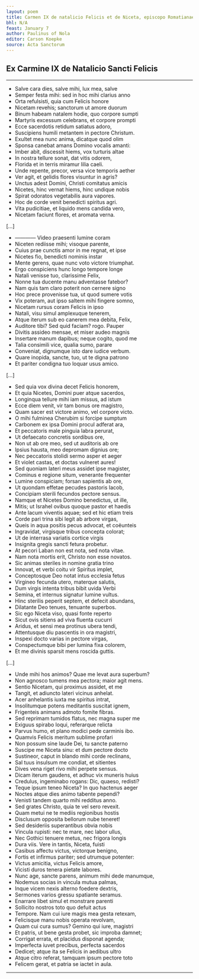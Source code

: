 ```yaml
---
layout: poem
title: Carmen IX de natalicio Felicis et de Niceta, episcopo Romatianae in Dacia
bhl: N/A
feast: January 7
author: Paulinus of Nola
editor: Carson Koepke
source: Acta Sanctorum
---
```


## Ex Carmine IX de Natalicio Sancti Felicis

---

- Salve cara dies, salve mihi, lux mea, salve
- Semper festa mihi: sed in hoc mihi clarius anno
- Orta refulsisti, quia cum Felicis honore
- Nicetam revehis; sanctorum ut amore duorum
- Binum habeam natalem hodie, quo corpore sumpti
- Martyris excessum celebrans, et corpore prompti
- Ecce sacerdotis retidum satiatus adoro,
- Suscipiens humili metantem in pectore Christum.
- Exultet mea nunc anima, dicatque quod olim
- Sponsa canebat amans Domino vocalis amanti:
- Imber abit, discessit hiems, vox turturis altae
- In nostra tellure sonat, dat vitis odorem,
- Florida et in terris miramur lilia caeli.
- Unde repente, precor, versa vice temporis aether
- Ver agit, et gelidis flores visuntur in agris?
- Unctus adest Domini, Christi comitatus amicis
- Nicetes, hinc vernat hiems, hinc undique nobis
- Spirat odoratos vegetabilis aura vapores.
- Hoc de corde venit benedicti spiritus agri.
- Vita pudicitiae, et liquido mens candida vero,
- Nicetam faciunt flores, et aromata verna.

[…]

- ———— Video praesenti lumine coram
- Niceten rediisse mihi; visoque parente,
- Cuius prae cunctis amor in me regnat, et ipse
- Nicetes fio, benedicti nominis instar
- Mente gerens, quae nunc voto victore triumphat.
- Ergo conspiciens hunc longo tempore longe
- Natali venisse tuo, clarissime Felix,
- Nonne tua ducente manu adventasse fatebor?
- Nam quis tam claro poterit non cernere signo
- Hoc prece provenisse tua, ut quod sumere votis
- Vix poteram, aut ipso saltem mihi fingere somno,
- Nicetam rursus coram Felicis in ipso
- Natali, visu simul amplexuque tenerem,
- Atque iterum sub eo canerem mea debita, Felix,
- Auditore tibi? Sed quid faciam? rogo. Pauper
- Divitis assideo mensae, et miser audeo magnis
- Insertare manum dapibus; neque cogito, quod me
- Talia consimili vice, qualia sumo, parare
- Conveniat, dignumque isto dare iudice verbum.
- Quare inopida, sancte, tuo, ut te digna patrono
- Et pariter condigna tuo loquar usus amico.

[…]

- Sed quia vox divina decet Felicis honorem,
- Et quia Nicetes, Domini puer atque sacerdos,
- Longinqua tellure mihi iam missus, ad istum
- Ecce diem venit, vir tam bonus ore magistro,
- Quam sacer est victore animo, vel corpore victo.
- O mihi fulminea Cherubim si forcipe sumptum
- Carbonem ex ipsa Domini procul adferat ara,
- Et peccatoris male pinguia labra perurat,
- Ut defaecato concretis sordibus ore,
- Non ut ab ore meo, sed ut auditoris ab ore
- Ipsius hausta, meo depromam dignius ore;
- Nec peccatoris stolidi sermo asper et aeger
- Et violet castas, et doctas vulneret aures!
- Sed quoniam lateri meus assidet ipse magister,
- Cominus e regione situm, venerante frequenter
- Lumine conspiciam; forsan sapientis ab ore,
- Ut quondam effetae pecudes pastoris Iacob,
- Concipiam sterili fecundos pectore sensus.
- Namque et Nicetes Domino benedictus, ut ille,
- Mitis; ut Israhel ovibus quoque pastor et haedis
- Ante lacum viventis aquae; sed et hic etiam treis
- Corde pari trina sibi legit ab arbore virgas,
- Queis in aqua positis pecus advocat, et coëunteis
- Ingravidat, virgisque tribus concepta colorat;
- Ut de interrasa variatis cortice virgis
- Insignita gregis sancti fetura probetur.
- At pecori Laban non est nota, sed nota vitae.
- Nam nota mortis erit, Christo non esse novatos.
- Sic animas steriles in nomine gratia trino
- Innovat, et verbi coitu vir Spiritus implet,
- Conceptosque Deo notat intus ecclesia fetus
- Virgineo fecunda utero, materque salutis,
- Dum virgis intenta tribus bibit uvida Verbi
- Semina, et internus signatur lumine vultus.
- Hinc sterilis peperit septem, et defecit abundans,
- Dilatante Deo tenues, tenuante superbos.
- Sic ego Niceta viso, quasi fonte reperto
- Sicut ovis sitiens ad viva fluenta cucurri
- Aridus, et sensi mea protinus ubera tendi,
- Attentusque diu pascentis in ora magistri,
- Inspexi docto varias in pectore virgas,
- Conspectumque bibi per lumina fixa colorem,
- Et me divinis sparsit mens roscida guttis.

[…]

- Unde mihi hos animos? Quae me levat aura superbum?
- Non agnosco tumens mea pectora; maior agit mens.
- Sentio Nicetam, qui proximus assidet, et me
- Tangit, et adiuncto lateri vicinus anhelat.
- Acer anhelantis iuxta me spiritus intrat,
- Insolitumque potens meditantis suscitat ignem,
- Frigenteis animans admoto fomite fibras.
- Sed reprimam tumidos flatus, nec magna super me
- Exiguus spirabo loqui, referarque relicta
- Parvus humo, et plano modici pede carminis ibo.
- Quamvis Felicis meritum sublime profari
- Non possum sine laude Dei, tu sancte paterno
- Suscipe me Niceta sinu: et dum pectore docto
- Sustineor, caput in blando mihi corde reclinans,
- Sal tuus insulsum me condiat, et sitientes
- Dives vena riget rivo mihi perpete sensus.
- Dicam iterum gaudens, et adhuc vix muneris huius
- Credulus, ingeminabo rogans: Dic, quaeso, redisti?
- Teque ipsum teneo Niceta? In quo hactenus aeger
- Noctes atque dies animo tabente pependi?
- Venisti tandem quarto mihi redditus anno.
- Sed grates Christo, quia te vel sero revexit.
- Quam metui ne te mediis regionibus hostis
- Disclusum opposita bellorum nube teneret!
- Sed desideriis superantibus obvia nobis
- Vincula rupisti: nec te mare, nec labor ullus,
- Nec Gothici tenuere metus, nec frigora longis
- Dura viis. Vere in tantis, Niceta, fuisti
- Casibus affectu victus, victorque benigno,
- Fortis et infirmus pariter; sed utrumque potenter:
- Victus amicitia, victus Felicis amore,
- Vicisti duros tenera pietate labores.
- Nunc age, sancte parens, animum mihi dede manumque,
- Nodemus socias in vincula mutua palmas,
- Inque vicem nexis alterno foedere dextris,
- Sermones varios gressu spatiante seramus.
- Enarrare libet simul et monstrare parenti
- Sollicito nostros toto quo defuit actus
- Tempore. Nam cui iure magis mea gesta retexam,
- Felicisque manu nobis operata revolvam,
- Quam cui cura sumus? Gemino qui iure, magistri
- Et patris, ut bene gesta probet, sic improba damnet;
- Corrigat errata, et placidus disponat agenda;
- Imperfecta iuvet precibus, perfecta sacerdos
- Dedicet; atque ita se Felicis in aedibus ultro
- Atque citro referat, tamquam ipsum pectore toto
- Felicem gerat, et patria se iactet in aula.

---

